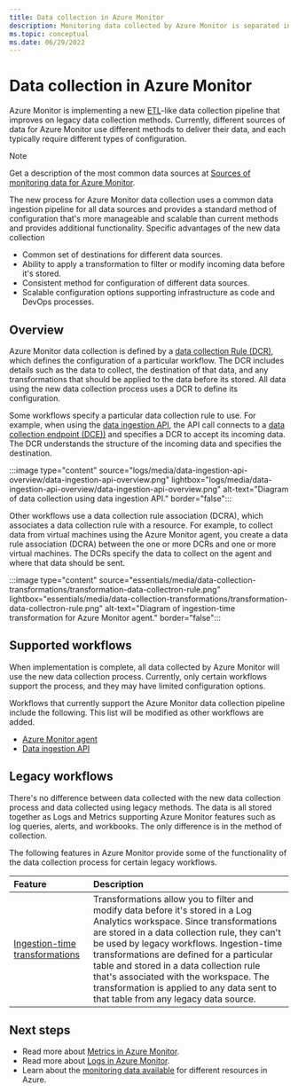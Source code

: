 ```yaml
---
title: Data collection in Azure Monitor
description: Monitoring data collected by Azure Monitor is separated into metrics that are lightweight and capable of supporting near real-time scenarios and logs that are used for advanced analysis.
ms.topic: conceptual
ms.date: 06/29/2022
---
```


# Data collection in Azure Monitor
Azure Monitor is implementing a new [ETL](/azure/architecture/data-guide/relational-data/etl)-like data collection pipeline that improves on legacy data collection methods. Currently, different sources of data for Azure Monitor use different methods to deliver their data, and each typically require different types of configuration. 

> [!NOTE]
> Get a description of the most common data sources at [Sources of monitoring data for Azure Monitor](data-sources.md).

The new process for Azure Monitor data collection uses a common data ingestion pipeline for all data sources and provides a standard method of configuration that's more manageable and scalable than current methods and provides additional functionality. Specific advantages of the new data collection 

- Common set of destinations for different data sources.
- Ability to apply a transformation to filter or modify incoming data before it's stored.
- Consistent method for configuration of different data sources.
- Scalable configuration options supporting infrastructure as code and DevOps processes.


## Overview
Azure Monitor data collection is defined by a [data collection Rule (DCR)](essentials/data-collection-rule-overview.md), which defines the configuration of a particular workflow. The DCR includes details such as the data to collect, the destination of that data, and any transformations that should be applied to the data before its stored. All data using the new data collection process uses a DCR to define its configuration.

Some workflows specify a particular data collection rule to use. For example, when using the [data ingestion API](logs/data-ingestion-api-overview.md), the API call connects to a [data collection endpoint (DCE))](essentials/data-collection-endpoint-overview.md) and specifies a DCR to accept its incoming data. The DCR understands the structure of the incoming data and specifies the destination.

:::image type="content" source="logs/media/data-ingestion-api-overview/data-ingestion-api-overview.png" lightbox="logs/media/data-ingestion-api-overview/data-ingestion-api-overview.png" alt-text="Diagram of data collection using data ingestion API." border="false":::

Other workflows use a data collection rule association (DCRA), which associates a data collection rule with a resource. For example, to collect data from virtual machines using the Azure Monitor agent, you create a data rule association (DCRA) between the one or more DCRs and one or more virtual machines. The DCRs specify the data to collect on the agent and where that data should be sent.

:::image type="content" source="essentials/media/data-collection-transformations/transformation-data-collectron-rule.png" lightbox="essentials/media/data-collection-transformations/transformation-data-collectron-rule.png" alt-text="Diagram of ingestion-time transformation for Azure Monitor agent." border="false":::


## Supported workflows
When implementation is complete, all data collected by Azure Monitor will use the new data collection process. Currently, only certain workflows support the process, and they may have limited configuration options.

Workflows that currently support the Azure Monitor data collection pipeline include the following. This list will be modified as other workflows are added.

- [Azure Monitor agent](agents/azure-monitor-agent-overview.md) 
- [Data ingestion API](logs/data-ingestion-api-overview.md)


## Legacy workflows
There's no difference between data collected with the new data collection process and data collected using legacy methods. The data is all stored together as Logs and Metrics supporting Azure Monitor features such as log queries, alerts, and workbooks. The only difference is in the method of collection.

The following features in Azure Monitor provide some of the functionality of the data collection process for certain legacy workflows. 

| Feature | Description |
|:---|:---|
| [Ingestion-time transformations](logs/ingestion-time-transformations.md) | Transformations allow you to filter and modify data before it's stored in a Log Analytics workspace. Since transformations are stored in a data collection rule, they can't be used by legacy workflows. Ingestion-time transformations are defined for a particular table and stored in a data collection rule that's associated with the workspace. The transformation is applied to any data sent to that table from any legacy data source. |



## Next steps

- Read more about [Metrics in Azure Monitor](essentials/data-platform-metrics.md).
- Read more about [Logs in Azure Monitor](logs/data-platform-logs.md).
- Learn about the [monitoring data available](data-sources.md) for different resources in Azure.

